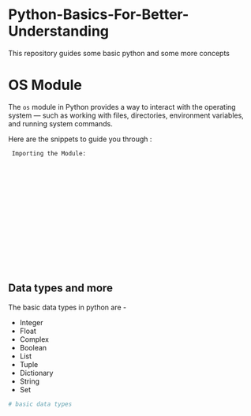 # Python-Basics-For-Better-Understanding
This repository guides some basic python and some more concepts



# OS Module
The `os` module in Python provides a way to interact with the operating system — such as working with files, directories, environment variables, and running system commands.

Here are the snippets to guide you through : 


` Importing the Module:`

```python


```
```python


```
```python


```
```python


```
```python


```
```python


```
```python


```
```python


```
```python


```
```python


```
```python


```
```python


```
```python


```
```python


```
```python


```
```python


```
## Data types and more
The basic data types in python are - 
- Integer
- Float
- Complex
- Boolean
- List
- Tuple
- Dictionary
- String
- Set
  

```python
# basic data types


```

